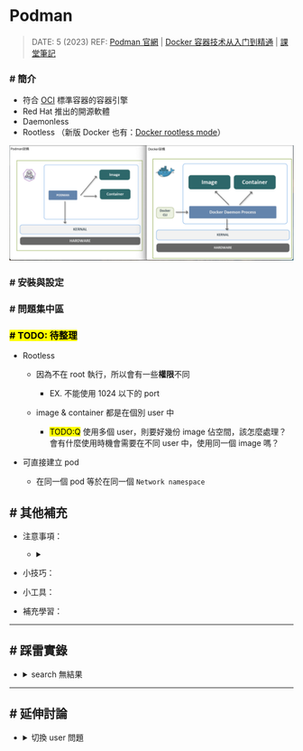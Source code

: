 ##### <!-- 收起 -->

<style> 
.imgBox{
  display: flex; 
  flex-direction: column; 
  margin: 5%; 
  justify-content: center;
  border: 2px solid black;
}
</style>

<!------------  style  ------------>

<!----------- ref start ----------->

[Podman 官網]: https://podman.io/
[OCI]: https://opencontainers.org/
[Docker rootless mode]: https://docs.docker.com/engine/security/rootless/
[docker 容器技术从入门到精通]: https://www.udemy.com/course/docker-china/learn/lecture/27213604#overview
[課堂筆記]: https://dockertips.readthedocs.io/en/latest/

<!------------ ref end ------------>

# Podman

> DATE: 5 (2023)
> REF: [Podman 官網] | [Docker 容器技术从入门到精通] | [課堂筆記]

### # 簡介

- 符合 [OCI] 標準容器的容器引擎
- Red Hat 推出的開源軟體
- Daemonless
- Rootless （新版 Docker 也有：[Docker rootless mode]）

![](../src/image/podman_vs_docker.png)

### # 安裝與設定

### # 問題集中區

### <mark># TODO: 待整理</mark>

- Rootless

  - 因為不在 root 執行，所以會有一些**權限**不同

    - EX. 不能使用 1024 以下的 port

  - image & container 都是在個別 user 中

    - <mark>TODO:Q</mark> 使用多個 user，則要好幾份 image 佔空間，該怎麼處理？會有什麼使用時機會需要在不同 user 中，使用同一個 image 嗎？

- 可直接建立 pod

  - 在同一個 pod 等於在同一個 `Network namespace`

## # 其他補充

<!-- 注意事項 -->

- 注意事項：

  - <details close>
    <summary></summary>

    </details>

<!-- 小技巧 -->

- 小技巧：

<!-- 小工具 -->

- 小工具：

<!-- 補充學習 -->

- 補充學習：

---

## # 踩雷實錄

<!-- search 無結果 -->

- <details close>
  <summary>search 無結果</summary>

  - 需在 `/etc/containers/registries.conf` 檔案中，設定 `unqualified-search-registries`
  - EX. `unqualified-search-registries = ['docker.io']`，則可以搜尋到 `docker.io` 上的 image，同理也須設定其他的 registry 才會有該結果
  - 常用的 registry 有：["docker.io", "quay.io", "gcr.io", "registry.redhat.io"]

  </details>

---

## # 延伸討論

<!-- 切換 user 問題 -->

- <details close>
  <summary>切換 user 問題</summary>

  - 直接以 `su demo` 切換到 demo user 時，執行 podman 會出錯：

    ```sh
    ERRO[0000] XDG_RUNTIME_DIR directory "/run/user/1000" is not owned by the current user
    ```

  - 此為 `cgroup` 的問題 (<mark>TODO: 詳細待查</mark>)

  - 改用 `su -l demo` 切換來解決，又遇到以下問題

    ![](../src/image/cgroup_err.png)

  - 以 `loginctl enable-linger $USER` 來開啟 linger 解決

    - 應該是因為沒有真正登入到 demo，而是在 ocup 切換到 demo 的關係
    - 因為當登入 ocup 時，無需開啟 ocup 的 linger，也不會有 error

    ![](../src/image/GPT_linger.png)

  </details>
